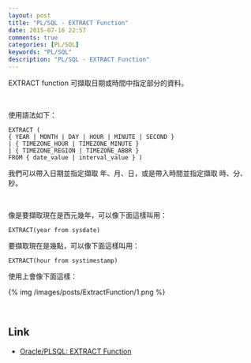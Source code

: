 ```yaml
---
layout: post
title: "PL/SQL - EXTRACT Function"
date: 2015-07-16 22:57
comments: true
categories: [PL/SQL]
keywords: "PL/SQL"
description: "PL/SQL - EXTRACT Function"
---
```



EXTRACT function 可擷取日期或時間中指定部分的資料。  

<!-- More -->

<br/>


使用語法如下：  

    EXTRACT (
    { YEAR | MONTH | DAY | HOUR | MINUTE | SECOND }
    | { TIMEZONE_HOUR | TIMEZONE_MINUTE }
    | { TIMEZONE_REGION | TIMEZONE_ABBR }
    FROM { date_value | interval_value } )


我們可以帶入日期並指定擷取 年、月、日，或是帶入時間並指定擷取 時、分、秒。  

<br/>


像是要擷取現在是西元幾年，可以像下面這樣叫用：  

    EXTRACT(year from sysdate)


要擷取現在是幾點，可以像下面這樣叫用：  

    EXTRACT(hour from systimestamp)


使用上會像下面這樣：  

{% img /images/posts/ExtractFunction/1.png %}

<br/>

Link
----
* [Oracle/PLSQL: EXTRACT Function](http://www.techonthenet.com/oracle/functions/extract.php)
